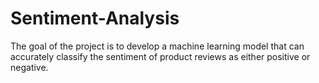 # Sentiment-Analysis
The goal of the project is to develop a machine learning model that can accurately classify the sentiment of product reviews as either positive or negative.
